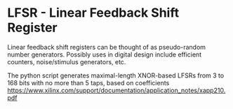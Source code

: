 # LFSR - Linear Feedback Shift Register

Linear feedback shift registers can be thought of as pseudo-random number generators.
Possibly uses in digital design include efficient counters, noise/stimulus generators, etc.

The python script generates maximal-length XNOR-based LFSRs from 3 to 168 bits with no more than
5 taps, based on coefficients https://www.xilinx.com/support/documentation/application_notes/xapp210.pdf
